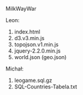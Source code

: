 MilkWayWar

Leon:
1. index.html
2. d3.v3.min.js
3. topojson.v1.min.js
4. jquery-2.2.0.min.js
5. world.json     (geo.json)


Michał:
1. leogame.sql.gz
2. SQL-Countries-Tabela.txt
